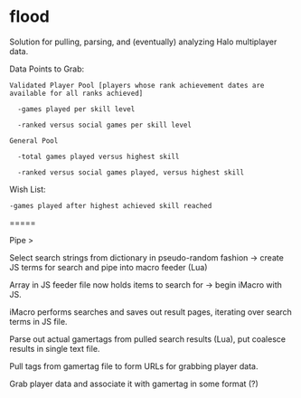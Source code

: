 flood
=====

Solution for pulling, parsing, and (eventually) analyzing Halo multiplayer data.

  Data Points to Grab:

    Validated Player Pool [players whose rank achievement dates are available for all ranks achieved]
    
      -games played per skill level
      
      -ranked versus social games per skill level
      
    General Pool
    
      -total games played versus highest skill
      
      -ranked versus social games played, versus highest skill
    
    
  Wish List:

    -games played after highest achieved skill reached
  

=====

Pipe >

Select search strings from dictionary in pseudo-random fashion -> create JS terms for search and pipe into macro feeder (Lua)

>>

Array in JS feeder file now holds items to search for -> begin iMacro with JS.

>>

iMacro performs searches and saves out result pages, iterating over search terms in JS file.

>>

Parse out actual gamertags from pulled search results (Lua), put coalesce results in single text file.

>>

Pull tags from gamertag file to form URLs for grabbing player data.

>> 

Grab player data and associate it with gamertag in some format (?)
